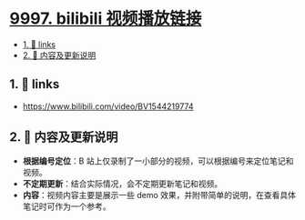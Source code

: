 # [9997. bilibili 视频播放链接](https://github.com/Tdahuyou/electron/tree/main/9997.%20bilibili%20%E8%A7%86%E9%A2%91%E6%92%AD%E6%94%BE%E9%93%BE%E6%8E%A5)

<!-- region:toc -->
- [1. 🔗 links](#1--links)
- [2. 📒 内容及更新说明](#2--内容及更新说明)
<!-- endregion:toc -->

## 1. 🔗 links

- https://www.bilibili.com/video/BV1544219774

## 2. 📒 内容及更新说明

- **根据编号定位**：B 站上仅录制了一小部分的视频，可以根据编号来定位笔记和视频。
- **不定期更新**：结合实际情况，会不定期更新笔记和视频。
- **内容**：视频内容主要是展示一些 demo 效果，并附带简单的说明，在查看具体笔记时可作为一个参考。
